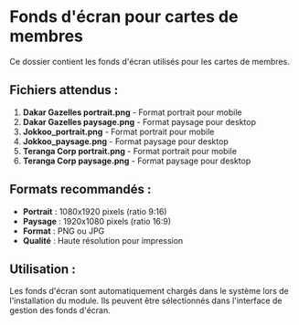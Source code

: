 # Fonds d'écran pour cartes de membres

Ce dossier contient les fonds d'écran utilisés pour les cartes de membres.

## Fichiers attendus :

1. **Dakar Gazelles portrait.png** - Format portrait pour mobile
2. **Dakar Gazelles paysage.png** - Format paysage pour desktop
3. **Jokkoo_portrait.png** - Format portrait pour mobile
4. **Jokkoo_paysage.png** - Format paysage pour desktop
5. **Teranga Corp portrait.png** - Format portrait pour mobile
6. **Teranga Corp paysage.png** - Format paysage pour desktop

## Formats recommandés :

- **Portrait** : 1080x1920 pixels (ratio 9:16)
- **Paysage** : 1920x1080 pixels (ratio 16:9)
- **Format** : PNG ou JPG
- **Qualité** : Haute résolution pour impression

## Utilisation :

Les fonds d'écran sont automatiquement chargés dans le système lors de l'installation du module.
Ils peuvent être sélectionnés dans l'interface de gestion des fonds d'écran.